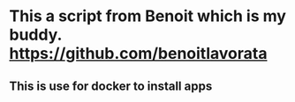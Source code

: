 # This a script from Benoit which is my buddy. https://github.com/benoitlavorata
## This is use for docker to install apps
